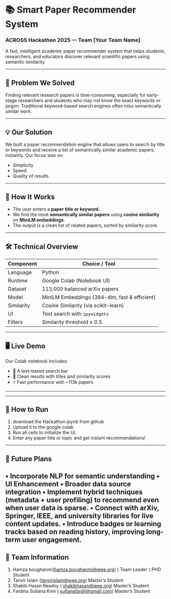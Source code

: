 # 📚 Smart Paper Recommender System
### ACROSS Hackathon 2025 — Team [Your Team Name]

A fast, intelligent academic paper recommender system that helps students, researchers, and educators discover relevant scientific papers using semantic similarity.

---

## 🚀 Problem We Solved

Finding relevant research papers is time-consuming, especially for early-stage researchers and students who may not know the exact keywords or jargon. Traditional keyword-based search engines often miss semantically similar work.

---

## 💡 Our Solution

We built a paper recommendation engine that allows users to search by title or keywords and receive a list of semantically similar academic papers, instantly. Our focus was on:
- Simplicity
- Speed
- Quality of results

---

## 🧠 How It Works

- The user enters a **paper title or keyword**.
- We find the most **semantically similar papers** using **cosine similarity** on **MiniLM embeddings**.
- The output is a clean list of related papers, sorted by similarity score.

---

## 🛠️ Technical Overview

| Component         | Choice / Tool                            |
|------------------|------------------------------------------|
| Language          | Python                                   |
| Runtime           | Google Colab (Notebook UI)               |
| Dataset           | 113,000 balanced arXiv papers            |
| Model             | MiniLM Embeddings (384-dim, fast & efficient) |
| Similarity        | Cosine Similarity (via scikit-learn)     |
| UI                | Text search with `ipywidgets`            |
| Filters           | Similarity threshold ≥ 0.5               |

---

## 🖥️ Live Demo

Our Colab notebook includes:
- 🔎 A text-based search bar
- 📌 Clean results with titles and similarity scores
- ⚡ Fast performance with ~113k papers

---


----------------------------------------------------------------------------------------------------------------------------


## 🔧 How to Run

1.	download the Hackathon.ipynb from github
2.	Upload it to the google colab
3.	Run all cells to initialize the UI.
4.	Enter any paper title or topic and get instant recommendations!

----------------------------------------------------------------------------------------------------------------------------

## 🔮 Future Plans

•	Incorporate NLP for semantic understanding
•	UI Enhancement
•	Broader data source integration
•	Implement hybrid techniques (metadata + user profiling) to recommend even when user data is sparse.
•	Connect with arXiv, Springer, IEEE, and university libraries for live content updates.
•	Introduce badges or learning tracks based on reading history, improving long-term user engagement.
---

## 🙌 Team Information
1.	Hamza boughanmi(hamza.boughanmi@ieee.org) ( Team Leader )
PHD Student
2.	Tanvir Islam (tanvirislam@ieee.org) 
Master’s Student
3.	Shakib Hasan Readoy ( shakibhasan@ieee.org)
Master’s Student
4.	Fardina Sultana Kimi ( sultanafardii@gmail.com)
Master’s Student
